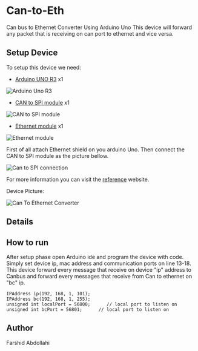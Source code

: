 # Can-to-Eth
Can bus to Ethernet Converter Using Arduino Uno
This device will forward any packet that is receiving on can port to ethernet and vice versa.

## Setup Device
To setup this device we need:
* [Arduino UNO R3](https://www.amazon.com/Arduino-Uno-R3-Microcontroller-A000066/dp/B008GRTSV6) x1

![Arduino Uno R3](https://cdn.sparkfun.com//assets/parts/6/3/4/3/11021-04.jpg "Arduino Uno R3")

* [CAN to SPI module](https://www.amazon.com/MCP2515-Module-TJA1050-receiver-controller/dp/B01LYZ8874) x1

![CAN to SPI module](https://images-na.ssl-images-amazon.com/images/I/71uRRuiO1GL._SX425_.jpg "CAN to SPI module")

* [Ethernet module](https://www.amazon.com/SunFounder-Ethernet-Shield-W5100-Arduino/dp/B00HG82V1A?th=1) x1

![Ethernet module](https://cdn-shop.adafruit.com/970x728/201-00.jpg)

First of all attach Ethernet shield on you arduino Uno. Then connect the CAN to SPI module as the picture bellow.

![Can to SPI connection](https://14core.com/wp-content/uploads/2015/12/OBDCAN-Arduino-SPI-Communication-Bus-Illustration-Diagram.jpg "Arduino Can to SPI connection")

For more information you can visit the [reference](https://www.14core.com/wiring-the-mcp2515-controller-area-network-can-bus-diagnostics/) website.

Device Picture:

![Can To Ethernet Converter](https://i.imgur.com/zECSkJx.jpg "Can To Ethernet Converter")

## Details


## How to run
After setup phase open Arduino ide and program the device with code. Simply set device ip, mac address and communication ports on line 13-18. This device forward every message that receive on device "ip" address to Canbus and forward every messages that receive from Can to ethernet on "bc" ip.  

```
IPAddress ip(192, 168, 1, 101);
IPAddress bc(192, 168, 1, 255);
unsigned int localPort = 56800;      // local port to listen on
unsigned int bcPort = 56801;      // local port to listen on
```

## Author
Farshid Abdollahi

